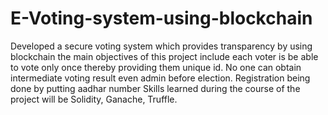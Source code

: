# E-Voting-system-using-blockchain
Developed a secure voting system which provides transparency by using blockchain the main objectives of this
project include each voter is be able to vote only once thereby providing them unique id. No one can obtain
intermediate voting result even admin before election. Registration being done by putting aadhar number
Skills learned during the course of the project will be Solidity, Ganache, Truffle.
